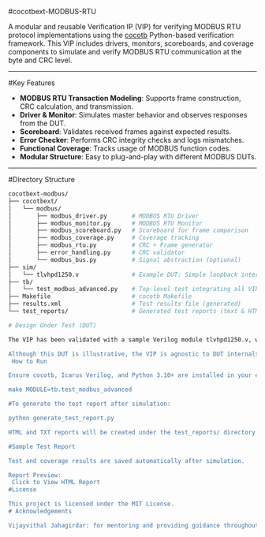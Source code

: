 #cocotbext-MODBUS-RTU 

A modular and reusable Verification IP (VIP) for verifying MODBUS RTU protocol implementations using the [cocotb](https://github.com/cocotb/cocotb) Python-based verification framework. This VIP includes drivers, monitors, scoreboards, and coverage components to simulate and verify MODBUS RTU communication at the byte and CRC level.

---

#Key Features

- **MODBUS RTU Transaction Modeling**: Supports frame construction, CRC calculation, and transmission.
- **Driver & Monitor**: Simulates master behavior and observes responses from the DUT.
- **Scoreboard**: Validates received frames against expected results.
- **Error Checker**: Performs CRC integrity checks and logs mismatches.
- **Functional Coverage**: Tracks usage of MODBUS function codes.
- **Modular Structure**: Easy to plug-and-play with different MODBUS DUTs.

---

#Directory Structure

```bash
cocotbext-modbus/
├── cocotbext/
│   └── modbus/
│       ├── modbus_driver.py       # MODBUS RTU Driver
│       ├── modbus_monitor.py      # MODBUS RTU Monitor
│       ├── modbus_scoreboard.py   # Scoreboard for frame comparison
│       ├── modbus_coverage.py     # Coverage tracking
│       ├── modbus_rtu.py          # CRC + Frame generator
│       ├── error_handling.py      # CRC validator
│       └── modbus_bus.py          # Signal abstraction (optional)
├── sim/
│   └── tlvhpd1250.v               # Example DUT: Simple loopback interface
├── tb/
│   └── test_modbus_advanced.py    # Top-level test integrating all VIP components
├── Makefile                       # cocotb Makefile
├── results.xml                    # Test results file (generated)
└── test_reports/                  # Generated test reports (text & HTML)

# Design Under Test (DUT)

The VIP has been validated with a sample Verilog module tlvhpd1250.v, which emulates a simple MODBUS loopback mechanism. This DUT mirrors transmitted frames onto the receiver path, providing a controlled environment to evaluate the VIP's correctness in framing, CRC checking, and coverage.

Although this DUT is illustrative, the VIP is agnostic to DUT internals and can be adapted to industrial MODBUS IPs.
 How to Run

Ensure cocotb, Icarus Verilog, and Python 3.10+ are installed in your environment.

make MODULE=tb.test_modbus_advanced

#To generate the test report after simulation:

python generate_test_report.py

HTML and TXT reports will be created under the test_reports/ directory.

#Sample Test Report

Test and coverage results are saved automatically after simulation.

Report Preview:
 Click to View HTML Report
#License

This project is licensed under the MIT License.
# Acknowledgements

Vijayvithal Jahagirdar: for mentoring and providing guidance throughout the development process

   
